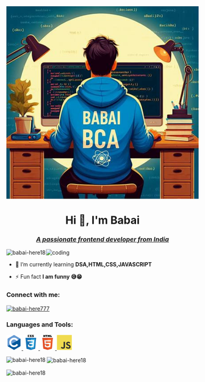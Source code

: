 <img align="center" alt="coding1" width="700" src="https://github.com/Babai-here18/Babai-here18/blob/main/7ff74ca4-3785-4b45-999b-a4c2ce4f110b.jpg">
<h1 align="center"> Hi 👋, I'm Babai </h1>
<u><i><h3 align="center">A passionate frontend developer from India</h3></i></u>
<img align="right" alt="coding" width="400" src="https://user-images.githubusercontent.com/55389276/140866485-8fb1c876-9a8f-4d6a-98dc-08c4981eaf70.gif">

<p align="left"> <img src="https://komarev.com/ghpvc/?username=babai-here18&label=Profile%20views&color=0e75b6&style=flat" alt="babai-here18" /> </p>

- 🌱 I’m currently learning **DSA,HTML,CSS,JAVASCRIPT**

- ⚡ Fun fact   **I am funny 😅😁**

<h3 align="left">Connect with me:</h3>
<p align="left">
<a href="https://www.instagram.com/babai_here777/" target="blank"><img align="center" src="https://raw.githubusercontent.com/rahuldkjain/github-profile-readme-generator/master/src/images/icons/Social/instagram.svg" alt="babai-here777" height="30" width="40" /></a>
</p>

<h3 align="left">Languages and Tools:</h3>
<p align="left"> <a href="https://www.cprogramming.com/" target="_blank" rel="noreferrer"> <img src="https://raw.githubusercontent.com/devicons/devicon/master/icons/c/c-original.svg" alt="c" width="40" height="40"/> </a> <a href="https://www.w3schools.com/css/" target="_blank" rel="noreferrer"> <img src="https://raw.githubusercontent.com/devicons/devicon/master/icons/css3/css3-original-wordmark.svg" alt="css3" width="40" height="40"/> </a> <a href="https://www.w3.org/html/" target="_blank" rel="noreferrer"> <img src="https://raw.githubusercontent.com/devicons/devicon/master/icons/html5/html5-original-wordmark.svg" alt="html5" width="40" height="40"/> </a> <a href="https://developer.mozilla.org/en-US/docs/Web/JavaScript" target="_blank" rel="noreferrer"> <img src="https://raw.githubusercontent.com/devicons/devicon/master/icons/javascript/javascript-original.svg" alt="javascript" width="40" height="40"/> </a> </p>

<p><img align="left" src="https://github-readme-stats.vercel.app/api/top-langs?username=babai-here18&show_icons=true&locale=en&layout=compact" alt="babai-here18" /></p>

<p>&nbsp;<img align="center" src="https://github-readme-stats.vercel.app/api?username=babai-here18&show_icons=true&locale=en" alt="babai-here18" /></p>

<p><img align="center" src="https://github-readme-streak-stats.herokuapp.com/?user=babai-here18&" alt="babai-here18" /></p>
